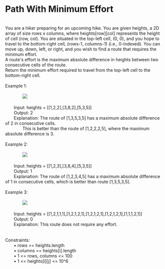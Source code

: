<h1>Path With Minimum Effort</h1>
<p><br>
You are a hiker preparing for an upcoming hike. You are given heights, a 2D array of size rows x columns, where heights[row][col] represents the height of cell (row, col). You are situated in the top-left cell, (0, 0), and you hope to travel to the bottom-right cell, (rows-1, columns-1) (i.e., 0-indexed). You can move up, down, left, or right, and you wish to find a route that requires the minimum effort.<br>
A route's effort is the maximum absolute difference in heights between two consecutive cells of the route.<br>
Return the minimum effort required to travel from the top-left cell to the bottom-right cell.<br>
<br> 
Example 1:<br>
<br>
&emsp;&emsp;&emsp;&emsp;<img src = "https://assets.leetcode.com/uploads/2020/10/04/ex1.png"><br>
<br> 
&emsp;&emsp;Input: heights = [[1,2,2],[3,8,2],[5,3,5]]<br>
&emsp;&emsp;Output: 2<br>
&emsp;&emsp;Explanation: The route of [1,3,5,3,5] has a maximum absolute difference of 2 in consecutive cells.<br>
&emsp;&emsp;&emsp;&emsp;This is better than the route of [1,2,2,2,5], where the maximum absolute difference is 3.<br>
<br>
Example 2:<br>
 <br>
 &emsp;&emsp;&emsp;&emsp;<img src = "https://assets.leetcode.com/uploads/2020/10/04/ex2.png"><br>
 <br>
&emsp;&emsp;Input: heights = [[1,2,3],[3,8,4],[5,3,5]]<br>
&emsp;&emsp;Output: 1<br>
&emsp;&emsp;Explanation: The route of [1,2,3,4,5] has a maximum absolute difference of 1 in consecutive cells, which is better than route [1,3,5,3,5].<br>
<br>
Example 3:<br>
 <br>
 &emsp;&emsp;&emsp;&emsp;<img src = "https://assets.leetcode.com/uploads/2020/10/04/ex3.png"><br>
 <br>
&emsp;&emsp;Input: heights = [[1,2,1,1,1],[1,2,1,2,1],[1,2,1,2,1],[1,2,1,2,1],[1,1,1,2,1]]<br>
&emsp;&emsp;Output: 0<br>
&emsp;&emsp;Explanation: This route does not require any effort.<br>
<br>
<br>
Constraints:<br>
&emsp;&emsp;•	rows == heights.length<br>
&emsp;&emsp;•	columns == heights[i].length<br>
&emsp;&emsp;•	1 <= rows, columns <= 100<br>
&emsp;&emsp;•	1 <= heights[i][j] <= 10^6<br>
</p>
